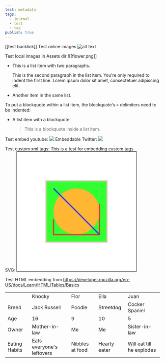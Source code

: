 ```yaml
---
test: metadata
tags:
  - journal
  - test
  - tag
publish: true
---
```

[[test backlink]]
Test online images
![alt text](https://upload.wikimedia.org/wikipedia/commons/thumb/0/0f/Grosser_Panda.JPG/1200px-Grosser_Panda.JPG "Panda Title")

Test local images in Assets dir
![[flower.png]]


*   This is a list item with two paragraphs.

    This is the second paragraph in the list item. You're
only required to indent the first line. Lorem ipsum dolor
sit amet, consectetuer adipiscing elit.

*   Another item in the same list.

To put a blockquote within a list item, the blockquote's `>`
delimiters need to be indented:

*   A list item with a blockquote:

    > This is a blockquote
    > inside a list item.
    

Test embed youtube:
![](https://youtu.be/aFBp0cZ79bQ?si=rdrrNxhVlJWzHpVw)
Embeddable Twitter:
![](https://twitter.com/JanOrszulik/status/1694627203219153124?s=20)

Test custom xml tags:
<AssumedAudience>
  This is a test for embedding custom tags
</AssumedAudience>
<br>
SVG:
<svg width="391" height="391" viewBox="-70.5 -70.5 391 391" xmlns="http://www.w3.org/2000/svg" xmlns:xlink="http://www.w3.org/1999/xlink">
  <rect fill="#fff" stroke="#000" x="-70" y="-70" width="390" height="390"/>
  <g opacity="0.8">
    <rect x="25" y="25" width="200" height="200" fill="lime" stroke-width="4" stroke="pink" />
    <circle cx="125" cy="125" r="75" fill="orange" />
    <polyline points="50,150 50,200 200,200 200,100" stroke="red" stroke-width="4" fill="none" />
    <line x1="50" y1="50" x2="200" y2="200" stroke="blue" stroke-width="4" />
  </g>
</svg>
<br>

Test HTML embedding from https://developer.mozilla.org/en-US/docs/Learn/HTML/Tables/Basics
<table>
  <tr>
    <td>&nbsp;</td>
    <td>Knocky</td>
    <td>Flor</td>
    <td>Ella</td>
    <td>Juan</td>
  </tr>
  <tr>
    <td>Breed</td>
    <td>Jack Russell</td>
    <td>Poodle</td>
    <td>Streetdog</td>
    <td>Cocker Spaniel</td>
  </tr>
  <tr>
    <td>Age</td>
    <td>16</td>
    <td>9</td>
    <td>10</td>
    <td>5</td>
  </tr>
  <tr>
    <td>Owner</td>
    <td>Mother-in-law</td>
    <td>Me</td>
    <td>Me</td>
    <td>Sister-in-law</td>
  </tr>
  <tr>
    <td>Eating Habits</td>
    <td>Eats everyone's leftovers</td>
    <td>Nibbles at food</td>
    <td>Hearty eater</td>
    <td>Will eat till he explodes</td>
  </tr>
</table>

